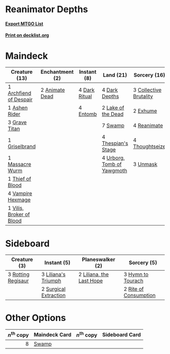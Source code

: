 # Reanimator Depths

#### [Export MTGO List](../collection/Reanimator%20Depths/Reanimator%20Depths.txt)
#### [Print on decklist.org](http://decklist.org/?deckmain=2%09Animate%20Dead%0A1%09Archfiend%20of%20Despair%0A1%09Ashen%20Rider%0A3%09Collective%20Brutality%0A4%09Dark%20Depths%0A4%09Dark%20Ritual%0A4%09Entomb%0A2%09Exhume%0A3%09Grave%20Titan%0A1%09Griselbrand%0A2%09Lake%20of%20the%20Dead%0A1%09Massacre%20Wurm%0A4%09Reanimate%0A7%09Swamp%0A4%09Thespian's%20Stage%0A1%09Thief%20of%20Blood%0A4%09Thoughtseize%0A3%09Unmask%0A4%09Urborg,%20Tomb%20of%20Yawgmoth%0A4%09Vampire%20Hexmage%0A1%09Vilis,%20Broker%20of%20Blood&deckside=3%09Hymn%20to%20Tourach%0A3%09Liliana's%20Triumph%0A2%09Liliana,%20the%20Last%20Hope%0A2%09Rite%20of%20Consumption%0A3%09Rotting%20Regisaur%0A2%09Surgical%20Extraction)
# Maindeck

|                                           Creature (13)                                           |                                   Enchantment (2)                                    |                                     Instant (8)                                     |                                              Land (21)                                              |                                          Sorcery (16)                                           |
|---------------------------------------------------------------------------------------------------|--------------------------------------------------------------------------------------|-------------------------------------------------------------------------------------|-----------------------------------------------------------------------------------------------------|-------------------------------------------------------------------------------------------------|
|1 [Archfiend of Despair](http://gatherer.wizards.com/Pages/Card/Details.aspx?multiverseid=446012)  |2 [Animate Dead](http://gatherer.wizards.com/Pages/Card/Details.aspx?multiverseid=645)|4 [Dark Ritual](http://gatherer.wizards.com/Pages/Card/Details.aspx?multiverseid=651)|4 [Dark Depths](http://gatherer.wizards.com/Pages/Card/Details.aspx?multiverseid=121155)             |3 [Collective Brutality](http://gatherer.wizards.com/Pages/Card/Details.aspx?multiverseid=414380)|
|1 [Ashen Rider](http://gatherer.wizards.com/Pages/Card/Details.aspx?multiverseid=373689)           |                                                                                      |4 [Entomb](http://gatherer.wizards.com/Pages/Card/Details.aspx?multiverseid=413629)  |2 [Lake of the Dead](http://gatherer.wizards.com/Pages/Card/Details.aspx?multiverseid=3234)          |2 [Exhume](http://gatherer.wizards.com/Pages/Card/Details.aspx?multiverseid=21153)               |
|3 [Grave Titan](http://gatherer.wizards.com/Pages/Card/Details.aspx?multiverseid=389540)           |                                                                                      |                                                                                     |7 [Swamp](http://gatherer.wizards.com/Pages/Card/Details.aspx?multiverseid=439858)                   |4 [Reanimate](http://gatherer.wizards.com/Pages/Card/Details.aspx?multiverseid=220576)           |
|1 [Griselbrand](http://gatherer.wizards.com/Pages/Card/Details.aspx?multiverseid=239995)           |                                                                                      |                                                                                     |4 [Thespian's Stage](http://gatherer.wizards.com/Pages/Card/Details.aspx?multiverseid=366353)        |4 [Thoughtseize](http://gatherer.wizards.com/Pages/Card/Details.aspx?multiverseid=438676)        |
|1 [Massacre Wurm](http://gatherer.wizards.com/Pages/Card/Details.aspx?multiverseid=214044)         |                                                                                      |                                                                                     |4 [Urborg, Tomb of Yawgmoth](http://gatherer.wizards.com/Pages/Card/Details.aspx?multiverseid=383425)|3 [Unmask](http://gatherer.wizards.com/Pages/Card/Details.aspx?multiverseid=19829)               |
|1 [Thief of Blood](http://gatherer.wizards.com/Pages/Card/Details.aspx?multiverseid=405419)        |                                                                                      |                                                                                     |                                                                                                     |                                                                                                 |
|4 [Vampire Hexmage](http://gatherer.wizards.com/Pages/Card/Details.aspx?multiverseid=389735)       |                                                                                      |                                                                                     |                                                                                                     |                                                                                                 |
|1 [Vilis, Broker of Blood](http://gatherer.wizards.com/Pages/Card/Details.aspx?multiverseid=466876)|                                                                                      |                                                                                     |                                                                                                     |                                                                                                 |


# Sideboard

|                                        Creature (3)                                         |                                          Instant (5)                                           |                                         Planeswalker (2)                                          |                                          Sorcery (5)                                           |
|---------------------------------------------------------------------------------------------|------------------------------------------------------------------------------------------------|---------------------------------------------------------------------------------------------------|------------------------------------------------------------------------------------------------|
|3 [Rotting Regisaur](http://gatherer.wizards.com/Pages/Card/Details.aspx?multiverseid=466865)|3 [Liliana's Triumph](http://gatherer.wizards.com/Pages/Card/Details.aspx?multiverseid=461025)  |2 [Liliana, the Last Hope](http://gatherer.wizards.com/Pages/Card/Details.aspx?multiverseid=414388)|3 [Hymn to Tourach](http://gatherer.wizards.com/Pages/Card/Details.aspx?multiverseid=413634)    |
|                                                                                             |2 [Surgical Extraction](http://gatherer.wizards.com/Pages/Card/Details.aspx?multiverseid=397706)|                                                                                                   |2 [Rite of Consumption](http://gatherer.wizards.com/Pages/Card/Details.aspx?multiverseid=159400)|


# Other Options

|*n*<sup>th</sup> copy|                                 Maindeck Card                                  |*n*<sup>th</sup> copy|Sideboard Card|
|--------------------:|--------------------------------------------------------------------------------|---------------------|--------------|
|                    8|[Swamp](http://gatherer.wizards.com/Pages/Card/Details.aspx?multiverseid=439858)|                     |              |


